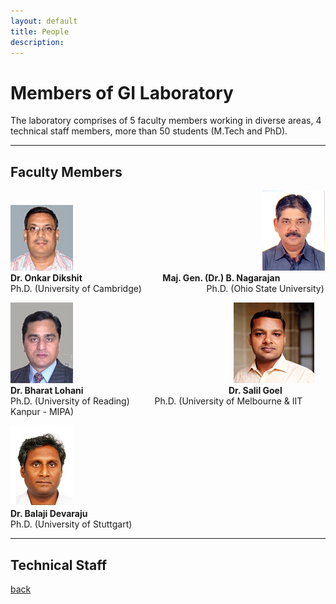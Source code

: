 ```yaml
---
layout: default
title: People
description:
---
```


# Members of GI Laboratory
The laboratory comprises of 5 faculty members working in diverse areas, 4 technical staff members, more than 50 students (M.Tech and PhD).

* * *
## Faculty Members
![image1](/assets/img/onkar-dikshit.png) &emsp; &emsp; &emsp; &emsp;&emsp; &emsp;&emsp; &emsp; &emsp; &emsp;&emsp; &emsp; &emsp;&emsp; &emsp; &emsp;&emsp; &emsp;![image1](/assets/img/nagarajan.png)<br>
**Dr. Onkar Dikshit &emsp; &emsp; &emsp;&emsp; &emsp;&emsp;&emsp; &emsp;Maj. Gen. (Dr.) B. Nagarajan**<br>
Ph.D. (University of Cambridge) &emsp; &emsp; &emsp;&emsp; &emsp; &emsp;Ph.D. (Ohio State University)<br>

![image1](/assets/img/Blohani.png) &emsp; &emsp; &emsp; &emsp;&emsp; &emsp;&emsp; &emsp; &emsp; &emsp;&emsp; &emsp; &emsp;&emsp; &emsp; ![image1](/assets/img/salil_goel.png)<br>
**Dr. Bharat Lohani &emsp; &emsp; &emsp; &emsp;&emsp; &emsp;&emsp; &emsp; &emsp; &emsp;&emsp; &emsp; &emsp;&emsp; Dr. Salil Goel**<br>
Ph.D. (University of Reading) &emsp; &emsp; Ph.D. (University of Melbourne & IIT Kanpur - MIPA)<br>

![image1](/assets/img/Balaji.png)<br>
**Dr. Balaji Devaraju**<br>
Ph.D. (University of Stuttgart)<br>
* * *
## Technical Staff

[back](./)

